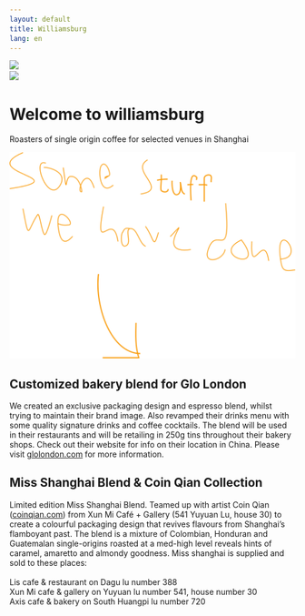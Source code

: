 ```yaml
---
layout: default
title: Williamsburg
lang: en
---
```



<div class="container">

<div  class="cup parallax first-scroll" data-stellar-ratio="0.6" >
  <img class="desktop-only" src="//:0" data-desktop-src="images/labels.png"/>
</div>
<!-- <div id="glo-labels" class="cup parallax" data-stellar-ratio="0.9" >
  <img class="desktop-only" src="//:0" data-desktop-src="images/backlabels.png"/>
</div> -->


<div class="cup parallax second-scroll" data-stellar-ratio="0.6" >
  <img class="desktop-only" src="//:0" data-desktop-src="images/miss-cover.png"/>
</div>
<!-- <div id="miss-label" class="cup parallax" data-stellar-ratio="0.9" >
  <img class="desktop-only" src="//:0" data-desktop-src="images/miss-label.jpg"/>
</div> -->

<div id="intro"  class="row center">
    <h1>Welcome to williamsburg</h1>
    <p>Roasters of single origin coffee for selected venues in Shanghai</p>
</div> 

<div id="someshit" class="row handwritten" >
  <div class="col-sm-4 col-sm-offset-4 col-xs-2">
    <img src="graphic/somestuff.svg"/>
  </div>
</div>

<div class="row story">
  <div class="col-sm-7 col-sm-offset-5 col-xs-12 story-text">
    <h2>Customized bakery blend for Glo London</h2>
    <p>We created an exclusive packaging design and espresso blend, whilst trying to maintain their brand image. Also revamped their drinks menu with some quality signature drinks and coffee cocktails. The blend will be used in their restaurants and will be retailing in 250g tins throughout their bakery shops. Check out their website for info on their location in China. Please visit <a href="http://www.glolondon.com">glolondon.com</a> for more information.</p>
  </div>
</div>

<div class="row story">
  <div class="col-sm-7  col-xs-12 story-text">
    <h2>Miss Shanghai Blend & Coin Qian Collection</h2>
    <p>Limited edition Miss Shanghai Blend. Teamed up with artist Coin Qian (<a href="http://www.coinqian.com">coinqian.com</a>) from Xun Mi Café + Gallery (541 Yuyuan Lu, house 30) to create a colourful packaging design that revives flavours from Shanghai’s flamboyant past. The blend is a mixture of Colombian, Honduran and Guatemalan single-origins roasted at a med-high level reveals hints of caramel, amaretto and almondy goodness. Miss shanghai is supplied and sold to these places:
    </br></br> Lis cafe & restaurant on Dagu lu number 388 
  </br> Xun Mi cafe & gallery on Yuyuan lu number 541, house number 30
  </br>Axis cafe & bakery on South Huangpi lu number 720</p>
  </div>
</div>


</div>





